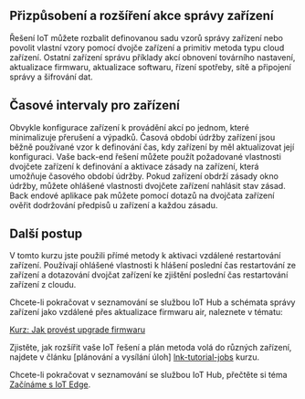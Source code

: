## <a name="customize-and-extend-the-device-management-actions"></a>Přizpůsobení a rozšíření akce správy zařízení

Řešení IoT můžete rozbalit definovanou sadu vzorů správy zařízení nebo povolit vlastní vzory pomocí dvojče zařízení a primitiv metoda typu cloud zařízení. Ostatní zařízení správu příklady akcí obnovení továrního nastavení, aktualizace firmwaru, aktualizace softwaru, řízení spotřeby, sítě a připojení správy a šifrování dat.

## <a name="device-maintenance-windows"></a>Časové intervaly pro zařízení

Obvykle konfigurace zařízení k provádění akcí po jednom, které minimalizuje přerušení a výpadků. Časová období údržby zařízení jsou běžně používané vzor k definování čas, kdy zařízení by měl aktualizovat její konfiguraci. Vaše back-end řešení můžete použít požadované vlastnosti dvojčete zařízení k definování a aktivace zásady na zařízení, která umožňuje časového období údržby. Pokud zařízení obdrží zásady okno údržby, můžete ohlášené vlastnosti dvojčete zařízení nahlásit stav zásad. Back endové aplikace pak můžete pomocí dotazů na dvojčata zařízení ověřit dodržování předpisů u zařízení a každou zásadu.

## <a name="next-steps"></a>Další postup

V tomto kurzu jste použili přímé metody k aktivaci vzdálené restartování zařízení. Používají ohlášené vlastnosti k hlášení poslední čas restartování ze zařízení a dotazování dvojčat zařízení ke zjištění poslední čas restartování zařízení z cloudu.

Chcete-li pokračovat v seznamování se službou IoT Hub a schémata správy zařízení jako vzdálené přes aktualizace firmwaru air, naleznete v tématu:

[Kurz: Jak provést upgrade firmwaru][lnk-fwupdate]

Zjistěte, jak rozšířit vaše IoT řešení a plán metoda volá do různých zařízení, najdete v článku [plánování a vysílání úloh] [ lnk-tutorial-jobs] kurzu.

Chcete-li pokračovat v seznamování se službou IoT Hub, přečtěte si téma [Začínáme s IoT Edge][lnk-iot-edge].

[lnk-fwupdate]: ../articles/iot-hub/tutorial-firmware-update.md
[lnk-tutorial-jobs]: ../articles/iot-hub/iot-hub-node-node-schedule-jobs.md
[lnk-iot-edge]: ../articles/iot-edge/tutorial-simulate-device-linux.md